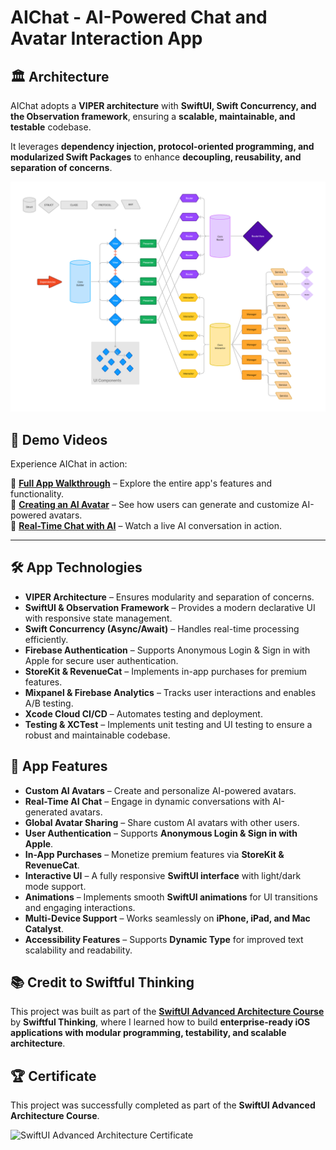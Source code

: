 # AIChat - AI-Powered Chat and Avatar Interaction App  

## 🏛 Architecture  
AIChat adopts a **VIPER architecture** with **SwiftUI, Swift Concurrency, and the Observation framework**, ensuring a **scalable, maintainable, and testable** codebase.  

It leverages **dependency injection, protocol-oriented programming, and modularized Swift Packages** to enhance **decoupling, reusability, and separation of concerns**.  

![AIChat Architecture](https://github.com/chwu891/AIChat/blob/main/architecture.jpg)  

## 🎥 Demo Videos  
Experience AIChat in action:  

🔹 **[Full App Walkthrough](https://github.com/chwu891/AIChat/blob/main/demo1.mp4)** – Explore the entire app's features and functionality.  
🔹 **[Creating an AI Avatar](https://github.com/chwu891/AIChat/blob/main/demo2.mp4)** – See how users can generate and customize AI-powered avatars.  
🔹 **[Real-Time Chat with AI](https://github.com/chwu891/AIChat/blob/main/demo3.mp4)** – Watch a live AI conversation in action.  

---

## 🛠 App Technologies  
- **VIPER Architecture** – Ensures modularity and separation of concerns.  
- **SwiftUI & Observation Framework** – Provides a modern declarative UI with responsive state management.  
- **Swift Concurrency (Async/Await)** – Handles real-time processing efficiently.  
- **Firebase Authentication** – Supports Anonymous Login & Sign in with Apple for secure user authentication.  
- **StoreKit & RevenueCat** – Implements in-app purchases for premium features.  
- **Mixpanel & Firebase Analytics** – Tracks user interactions and enables A/B testing.  
- **Xcode Cloud CI/CD** – Automates testing and deployment.  
- **Testing & XCTest** – Implements unit testing and UI testing to ensure a robust and maintainable codebase.  

## 🚀 App Features  
- **Custom AI Avatars** – Create and personalize AI-powered avatars.  
- **Real-Time AI Chat** – Engage in dynamic conversations with AI-generated avatars.  
- **Global Avatar Sharing** – Share custom AI avatars with other users.  
- **User Authentication** – Supports **Anonymous Login & Sign in with Apple**.  
- **In-App Purchases** – Monetize premium features via **StoreKit & RevenueCat**.  
- **Interactive UI** – A fully responsive **SwiftUI interface** with light/dark mode support.  
- **Animations** – Implements smooth **SwiftUI animations** for UI transitions and engaging interactions.  
- **Multi-Device Support** – Works seamlessly on **iPhone, iPad, and Mac Catalyst**.  
- **Accessibility Features** – Supports **Dynamic Type** for improved text scalability and readability.  

## 📚 Credit to Swiftful Thinking  
This project was built as part of the **[SwiftUI Advanced Architecture Course](https://www.swiftful-thinking.com/offers/REyNLwwH/checkout?coupon_code=LAUNCH3)** by **Swiftful Thinking**, where I learned how to build **enterprise-ready iOS applications with modular programming, testability, and scalable architecture**.  

## 🏆 Certificate  
This project was successfully completed as part of the **SwiftUI Advanced Architecture Course**.  

![SwiftUI Advanced Architecture Certificate](https://github.com/chwu891/AIChat/blob/main/certificate.png)   
